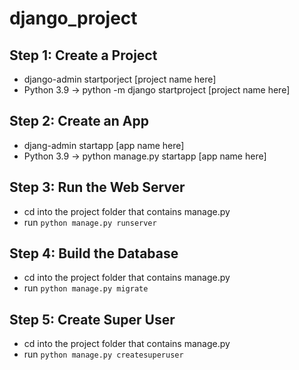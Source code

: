 # django_project

## Step 1: Create a Project

- django-admin startporject [project name here]
- Python 3.9 -> python -m django startproject [project name here]

## Step 2: Create an App

- djang-admin startapp [app name here]
- Python 3.9 -> python manage.py startapp [app name here]

## Step 3: Run the Web Server

- cd into the project folder that contains manage.py
- run `python manage.py runserver`

## Step 4: Build the Database

- cd into the project folder that contains manage.py
- run `python manage.py migrate`

## Step 5: Create Super User

- cd into the project folder that contains manage.py
- run `python manage.py createsuperuser`